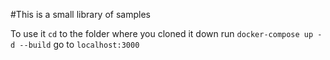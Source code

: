 #This is a small library of samples



To use it ```cd``` to the folder where you cloned it down
run ```docker-compose up -d --build```
go to ```localhost:3000```
